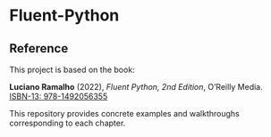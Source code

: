 ﻿# Fluent-Python

## Reference

This project is based on the book:

**Luciano Ramalho** (2022), _Fluent Python, 2nd Edition_, O’Reilly Media.  
[ISBN-13: 978-1492056355](https://www.oreilly.com/library/view/fluent-python-2nd/9781492056348/)

This repository provides concrete examples and walkthroughs corresponding to each chapter.
